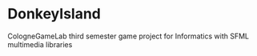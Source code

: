 # DonkeyIsland
CologneGameLab third semester game project for Informatics with SFML multimedia libraries
